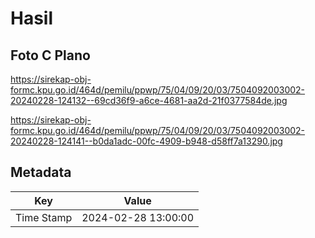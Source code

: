 # Hasil

## Foto C Plano

https://sirekap-obj-formc.kpu.go.id/464d/pemilu/ppwp/75/04/09/20/03/7504092003002-20240228-124132--69cd36f9-a6ce-4681-aa2d-21f0377584de.jpg

https://sirekap-obj-formc.kpu.go.id/464d/pemilu/ppwp/75/04/09/20/03/7504092003002-20240228-124141--b0da1adc-00fc-4909-b948-d58ff7a13290.jpg


## Metadata

| Key        | Value               |
| ---------- | ------------------- |
| Time Stamp | 2024-02-28 13:00:00 |



